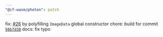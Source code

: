 ```yaml
---
"@cf-wasm/photon": patch
---
```


fix: [#26](https://github.com/fineshopdesign/cf-wasm/issues/26) by polyfilling `ImageData` global constructor
chore: build for commit [`56b7d38`](https://github.com/silvia-odwyer/photon/commit/56b7d38e3e9a66e03bcf4167e5bef5c28b5c6b9f)
docs: fix typo
